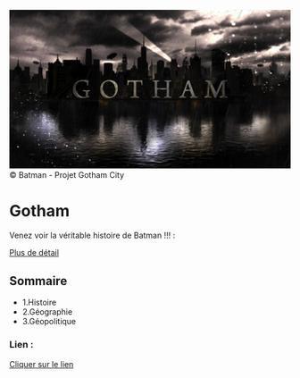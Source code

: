 ![gotham](./asset/Wallpaper.jpg)
 &copy; Batman - Projet Gotham City
 # Gotham
 Venez voir la véritable histoire de Batman !!! : 

 [Plus de détail](https://anilcharif.github.io/gotham/)

 ## Sommaire
 * 1.Histoire
 * 2.Géographie
 * 3.Géopolitique 


 ### Lien :
[Cliquer sur le lien](https://anilcharif.github.io/gotham/)
